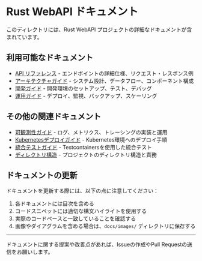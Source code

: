 # Rust WebAPI ドキュメント

このディレクトリには、Rust WebAPI プロジェクトの詳細なドキュメントが含まれています。

## 利用可能なドキュメント

- [API リファレンス](api-reference.md) - エンドポイントの詳細仕様、リクエスト・レスポンス例
- [アーキテクチャガイド](architecture-guide.md) - システム設計、データフロー、コンポーネント構成
- [開発ガイド](development-guide.md) - 開発環境のセットアップ、テスト、デバッグ
- [運用ガイド](operations-guide.md) - デプロイ、監視、バックアップ、スケーリング

## その他の関連ドキュメント

- [可観測性ガイド](../o11y.md) - ログ、メトリクス、トレーシングの実装と運用
- [Kubernetesデプロイガイド](../k8s/README.md) - Kubernetes環境へのデプロイ手順
- [統合テストガイド](../tests/README.md) - Testcontainersを使用した統合テスト
- [ディレクトリ構造](../.github/directorystructure.md) - プロジェクトのディレクトリ構造と責務

## ドキュメントの更新

ドキュメントを更新する際には、以下の点に注意してください：

1. 各ドキュメントには目次を含める
2. コードスニペットには適切な構文ハイライトを使用する
3. 実際のコードベースと一致していることを確認する
4. 画像やダイアグラムを含める場合は、`docs/images/` ディレクトリに保存する

---

ドキュメントに関する提案や改善点があれば、Issueの作成やPull Requestの送信をお願いします。
